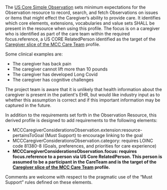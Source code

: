 The [US Core Simple Observation](http://hl7.org/fhir/us/core/StructureDefinition/us-core-simple-observation) sets minimum expectations for the Observation resource to record, search, and fetch Observations on issues or items that might effect the Caregiver’s ability to provide care. It identifies which core elements, extensions, vocabularies and value sets SHALL be present in the resource when using this profile. 
The focus is on a caregiver who is identified as part of the care team within the required focus.reference, a US CORE RelatedPerson identified as the target of the [Caregiver slice of the MCC Care Team](StructureDefinition-MCCCareTeam.html) profile.

Some clinical examples are:
* The caregiver has back pain
* The caregiver cannot lift more than 10 pounds
* The caregiver has developed Long Covid
* The caregiver has cognitive challenges

The project team is aware that it is unlikely that health information about the caregiver is present in the patient's EHR, but would like industry input as to whether this assumption is correct and if this important information may be captured in the future.

In addition to the requirements set forth in the Observation Resource, this derived profile is designed to add requirements to the following elements:

* MCCCaregiverConsiderationsObservation.extension:resource-pertainsToGoal (Must Support) to encourage linking to the goal
* MCCCaregiverConsiderationsObservation.category: requires LOINC code 81380-8 (Goals, preferences, and priorities for care experience)
* **MCCCaregiverConsiderationsObservation.focus: requires focus.reference to a person via US Core RelatedPerson. This person is assumed to be a participant in the CareTeam and is the target of the [Caregiver slice of the MCC Care Team](StructureDefinition-MCCCareTeam.html) profile.**

Comments are welcome with respect to the pragmatic use of the “Must Support” rules defined on these elements.
